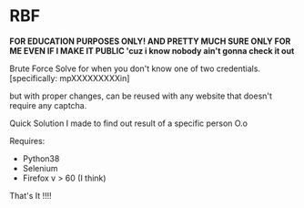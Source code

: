 # RBF
**FOR EDUCATION PURPOSES ONLY! AND PRETTY MUCH SURE ONLY FOR ME EVEN IF I MAKE IT PUBLIC 'cuz i know nobody ain't gonna check it out**


Brute Force Solve for when you don't know one of two credentials. [specifically: mpXXXXXXXXXin]

but with proper changes, can be reused with any website that doesn't require any captcha.

Quick Solution I made to find out result of a specific person O.o

Requires:
 - Python38
 - Selenium
 - Firefox v > 60 (I think)

That's It !!!!
